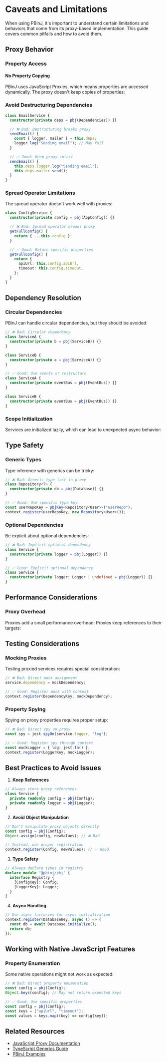 # Caveats and Limitations

When using PBinJ, it's important to understand certain limitations and behaviors that come from its proxy-based implementation. This guide covers common pitfalls and how to avoid them.

## Proxy Behavior

### Property Access

#### No Property Copying

PBinJ uses JavaScript Proxies, which means properties are accessed dynamically. The proxy doesn't keep copies of properties:

### Avoid Destructuring Dependencies

```typescript
class EmailService {
  constructor(private deps = pbj(Dependencies)) {}

  // ❌ Bad: Destructuring breaks proxy
  sendEmail() {
    const { logger, mailer } = this.deps;
    logger.log("Sending email"); // May fail
  }

  // ✅ Good: Keep proxy intact
  sendEmail() {
    this.deps.logger.log("Sending email");
    this.deps.mailer.send();
  }
}
```

### Spread Operator Limitations

The spread operator doesn't work well with proxies:

```typescript
class ConfigService {
  constructor(private config = pbj(AppConfig)) {}

  // ❌ Bad: Spread operator breaks proxy
  getFullConfig() {
    return { ...this.config };
  }

  // ✅ Good: Return specific properties
  getFullConfig() {
    return {
      apiUrl: this.config.apiUrl,
      timeout: this.config.timeout,
    };
  }
}
```

## Dependency Resolution

### Circular Dependencies

PBinJ can handle circular dependencies, but they should be avoided:

```typescript
// ❌ Bad: Circular dependency
class ServiceA {
  constructor(private b = pbj(ServiceB)) {}
}

class ServiceB {
  constructor(private a = pbj(ServiceA)) {}
}

// ✅ Good: Use events or restructure
class ServiceA {
  constructor(private eventBus = pbj(EventBus)) {}
}

class ServiceB {
  constructor(private eventBus = pbj(EventBus)) {}
}
```

### Scope Initialization

Services are initialized lazily, which can lead to unexpected async behavior:

## Type Safety

### Generic Types

Type inference with generics can be tricky:

```typescript
// ❌ Bad: Generic type lost in proxy
class Repository<T> {
  constructor(private db = pbj(Database)) {}
}

// ✅ Good: Use specific type key
const userRepoKey = pbjKey<Repository<User>>("userRepo");
context.register(userRepoKey, new Repository<User>());
```

### Optional Dependencies

Be explicit about optional dependencies:

```typescript
// ❌ Bad: Implicit optional dependency
class Service {
  constructor(private logger = pbj(Logger)) {}
}

// ✅ Good: Explicit optional dependency
class Service {
  constructor(private logger: Logger | undefined = pbj(Logger)) {}
}
```

## Performance Considerations

### Proxy Overhead

Proxies add a small performance overhead:
Proxies keep references to their targets:

## Testing Considerations

### Mocking Proxies

Testing proxied services requires special consideration:

```typescript
// ❌ Bad: Direct mock assignment
service.dependency = mockDependency;

// ✅ Good: Register mock with context
context.register(DependencyKey, mockDependency);
```

### Property Spying

Spying on proxy properties requires proper setup:

```typescript
// ❌ Bad: Direct spy on proxy
const spy = jest.spyOn(service.logger, "log");

// ✅ Good: Register spy through context
const mockLogger = { log: jest.fn() };
context.register(LoggerKey, mockLogger);
```

## Best Practices to Avoid Issues

1. **Keep References**

```typescript
// Always store proxy references
class Service {
  private readonly config = pbj(Config);
  private readonly logger = pbj(Logger);
}
```

2. **Avoid Object Manipulation**

```typescript
// Don't manipulate proxy objects directly
const config = pbj(Config);
Object.assign(config, newValues); // ❌ Bad

// Instead, use proper registration
context.register(Config, newValues); // ✅ Good
```

3. **Type Safety**

```typescript
// Always declare types in registry
declare module "@pbinj/pbj" {
  interface Registry {
    [ConfigKey]: Config;
    [LoggerKey]: Logger;
  }
}
```

4. **Async Handling**

```typescript
// Use async factories for async initialization
context.register(DatabaseKey, async () => {
  const db = await Database.initialize();
  return db;
});
```

## Working with Native JavaScript Features

### Property Enumeration

Some native operations might not work as expected:

```typescript
// ❌ Bad: Direct property enumeration
const config = pbj(Config);
Object.keys(config); // May not return expected keys

// ✅ Good: Use specific properties
const config = pbj(Config);
const keys = ["apiUrl", "timeout"];
const values = keys.map((key) => config[key]);
```

## Related Resources

- [JavaScript Proxy Documentation](https://developer.mozilla.org/en-US/docs/Web/JavaScript/Reference/Global_Objects/Proxy)
- [TypeScript Generics Guide](https://www.typescriptlang.org/docs/handbook/2/generics.html)
- [PBinJ Examples](https://github.com/spbjjus/pbj/tree/main/examples)
